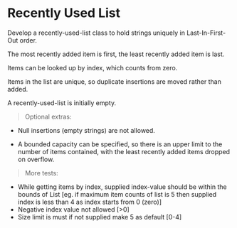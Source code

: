 # Recently Used List

Develop a recently-used-list class to hold strings uniquely in Last-In-First-Out order.

The most recently added item is first, the least recently added item is last.

Items can be looked up by index, which counts from zero.

Items in the list are unique, so duplicate insertions are moved rather than added.

A recently-used-list is initially empty.

> Optional extras:

- Null insertions (empty strings) are not allowed.

- A bounded capacity can be specified, so there is an upper limit to the number of items contained, with the least recently added items dropped on overflow.

> More tests:

- While getting items by index, supplied index-value should be within the bounds of List [eg. if maximum item counts of list is 5 then supplied index is less than 4 as index starts from 0 (zero)]
- Negative index value not allowed [>0]
- Size limit is must if not supplied make 5 as default [0-4]